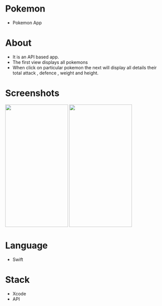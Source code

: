 # Pokemon 
* Pokemon App 

# About
* It is an API based app.
* The first view displays all pokemons
* When click on particular pokemon the next will display all details their total attack , defence , weight and height.

# Screenshots

<img src="https://user-images.githubusercontent.com/88151137/182873280-e15b9ee5-7430-4c1b-a407-d5768747b9f4.png" width="200" height="390">      <img src="https://user-images.githubusercontent.com/88151137/182899060-9cc7abaf-3546-4904-aa87-a51be54125a0.png" width="200" height="390">


# Language
* Swift

# Stack
* Xcode
* API
